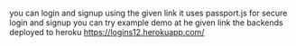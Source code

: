 you can login and signup using the given link
it uses passport.js for secure login and signup
you can try example demo at he given link
the backends deployed to heroku
https://logins12.herokuapp.com/
